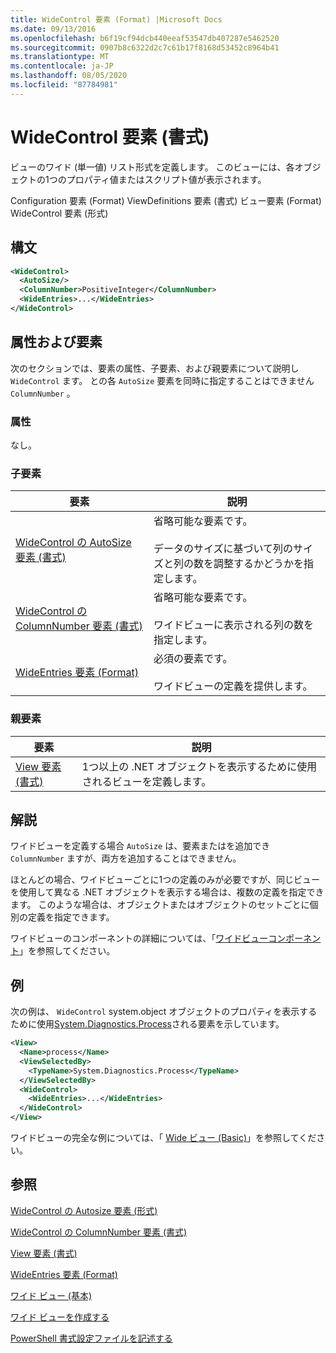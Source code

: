 ```yaml
---
title: WideControl 要素 (Format) |Microsoft Docs
ms.date: 09/13/2016
ms.openlocfilehash: b6f19cf94dcb440eeaf53547db407287e5462520
ms.sourcegitcommit: 0907b8c6322d2c7c61b17f8168d53452c8964b41
ms.translationtype: MT
ms.contentlocale: ja-JP
ms.lasthandoff: 08/05/2020
ms.locfileid: "87784981"
---
```

# <a name="widecontrol-element-format"></a>WideControl 要素 (書式)

ビューのワイド (単一値) リスト形式を定義します。 このビューには、各オブジェクトの1つのプロパティ値またはスクリプト値が表示されます。

Configuration 要素 (Format) ViewDefinitions 要素 (書式) ビュー要素 (Format) WideControl 要素 (形式)

## <a name="syntax"></a>構文

```xml
<WideControl>
  <AutoSize/>
  <ColumnNumber>PositiveInteger</ColumnNumber>
  <WideEntries>...</WideEntries>
</WideControl>
```

## <a name="attributes-and-elements"></a>属性および要素

次のセクションでは、要素の属性、子要素、および親要素について説明し `WideControl` ます。 との各 `AutoSize` 要素を同時に指定することはできません `ColumnNumber` 。

### <a name="attributes"></a>属性

なし。

### <a name="child-elements"></a>子要素

|要素|説明|
|-------------|-----------------|
|[WideControl の AutoSize 要素 (書式)](./autosize-element-for-widecontrol-format.md)|省略可能な要素です。<br /><br /> データのサイズに基づいて列のサイズと列の数を調整するかどうかを指定します。|
|[WideControl の ColumnNumber 要素 (書式)](./columnnumber-element-for-widecontrol-format.md)|省略可能な要素です。<br /><br /> ワイドビューに表示される列の数を指定します。|
|[WideEntries 要素 (Format)](./wideentries-element-for-widecontrol-format.md)|必須の要素です。<br /><br /> ワイドビューの定義を提供します。|

### <a name="parent-elements"></a>親要素

|要素|説明|
|-------------|-----------------|
|[View 要素 (書式)](./view-element-format.md)|1つ以上の .NET オブジェクトを表示するために使用されるビューを定義します。|

## <a name="remarks"></a>解説

ワイドビューを定義する場合 `AutoSize` は、要素またはを追加でき `ColumnNumber` ますが、両方を追加することはできません。

ほとんどの場合、ワイドビューごとに1つの定義のみが必要ですが、同じビューを使用して異なる .NET オブジェクトを表示する場合は、複数の定義を指定できます。 このような場合は、オブジェクトまたはオブジェクトのセットごとに個別の定義を指定できます。

ワイドビューのコンポーネントの詳細については、「[ワイドビューコンポーネント](./creating-a-wide-view.md)」を参照してください。

## <a name="example"></a>例

次の例は、 `WideControl` system.object オブジェクトのプロパティを表示するために使用[System.Diagnostics.Process](/dotnet/api/System.Diagnostics.Process)される要素を示しています。

```xml
<View>
  <Name>process</Name>
  <ViewSelectedBy>
    <TypeName>System.Diagnostics.Process</TypeName>
  </ViewSelectedBy>
  <WideControl>
    <WideEntries>...</WideEntries>
  </WideControl>
</View>
```

ワイドビューの完全な例については、「 [Wide ビュー (Basic)](./wide-view-basic.md)」を参照してください。

## <a name="see-also"></a>参照

[WideControl の Autosize 要素 (形式)](./autosize-element-for-widecontrol-format.md)

[WideControl の ColumnNumber 要素 (書式)](./columnnumber-element-for-widecontrol-format.md)

[View 要素 (書式)](./view-element-format.md)

[WideEntries 要素 (Format)](./wideentries-element-for-widecontrol-format.md)

[ワイド ビュー (基本)](./wide-view-basic.md)

[ワイド ビューを作成する](./creating-a-wide-view.md)

[PowerShell 書式設定ファイルを記述する](./writing-a-powershell-formatting-file.md)
